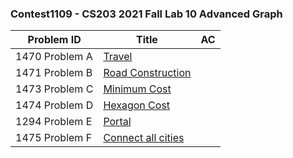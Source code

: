 ### Contest1109 - CS203 2021 Fall Lab 10 Advanced Graph

| Problem ID      | Title                         | AC   |
| --------------- | ----------------------------- | ---- |
| 1470 Problem  A | [Travel](A_1470/)             |      |
| 1471 Problem  B | [Road Construction](B_1471/)  |      |
| 1473 Problem  C | [Minimum Cost](C_1473/)       |      |
| 1474 Problem  D | [Hexagon Cost](D_1474/)       |      |
| 1294 Problem  E | [Portal](E_1294/)             |      |
| 1475 Problem  F | [Connect all cities](F_1475/) |      |

